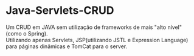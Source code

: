 # Java-Servlets-CRUD
Um CRUD em JAVA sem utilização de frameworks de mais "alto nível"(como o Spring).  
Utilizando apenas Servlets, JSP(utilizando JSTL e Expression Language) para páginas dinâmicas e TomCat para o server.
